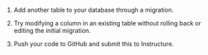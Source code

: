 1. Add another table to your database through a migration.

2. Try modifying a column in an existing table without rolling back or editing the initial
migration.

3. Push your code to GitHub and submit this to Instructure.

